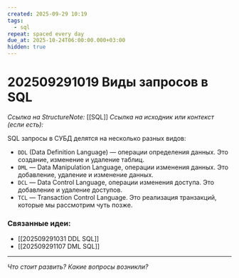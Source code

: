 ```yaml
---
created: 2025-09-29 10:19
tags:
  - sql
repeat: spaced every day
due_at: 2025-10-24T06:00:00.000+03:00
hidden: true
---
```

# 202509291019 Виды запросов в SQL

*Ссылка на StructureNote:* [[SQL]]
*Ссылка на исходник или контекст (если есть):* 

SQL запросы в СУБД делятся на несколько разных видов:

- `DDL` (Data Definition Language) — операции определения данных. Это создание, изменение и удаление таблиц.
- `DML` — Data Manipulation Language, операции изменения данных. Это добавление, удаление и изменение данных.
- `DCL` — Data Control Language, операции изменения доступа. Это добавление и удаление доступов.
- `TCL` — Transaction Control Language. Это реализация транзакций, которые мы рассмотрим чуть позже.

### Связанные идеи:

* [[202509291031 DDL SQL]]
* [[202509291107 DML SQL]]
---

*Что стоит развить? Какие вопросы возникли?*

